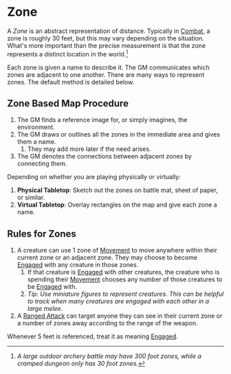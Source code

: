 # Zone

A *Zone* is an abstract representation of distance. Typically in [Combat](../Combat/Combat.md), a zone is roughly 30 feet, but this may vary depending on the situation. What's more important than the precise measurement is that the zone represents a distinct location in the world.[^1]

Each zone is given a name to describe it. The GM communicates which zones are adjacent to one another. There are many ways to represent zones. The default method is detailed below.

## Zone Based Map Procedure

1. The GM finds a reference image for, or simply imagines, the environment.
2. The GM draws or outlines all the zones in the immediate area and gives them a name.
	1. They may add more later if the need arises.
3. The GM denotes the connections between adjacent zones by connecting them.

Depending on whether you are playing physically or virtually:

1. **Physical Tabletop**: Sketch out the zones on battle mat, sheet of paper, or similar.
2. **Virtual Tabletop**: Overlay rectangles on the map and give each zone a name.

## Rules for Zones

1. A creature can use 1 zone of [Movement](../Combat/Movement.md) to move anywhere within their current zone or an adjacent zone. They may choose to become [Engaged](../Conditions/Engaged.md) with any creature in those zones.
	1. If that creature is [Engaged](../Conditions/Engaged.md) with other creatures, the creature who is spending their [Movement](../Combat/Movement.md) chooses any number of those creatures to be [Engaged](../Conditions/Engaged.md) with.
	2. *Tip: Use miniature figures to represent creatures. This can be helpful to track when many creatures are engaged with each other in a large melee*.
2. A [Ranged Attack](../Combat/Ranged%20Attack.md) can target anyone they can see in their current zone or a number of zones away according to the range of the weapon.

Whenever 5 feet is referenced, treat it as meaning [Engaged](../Conditions/Engaged.md).

[^1]: *A large outdoor archery battle may have 300 foot zones, while a cramped dungeon only has 30 foot zones.*
